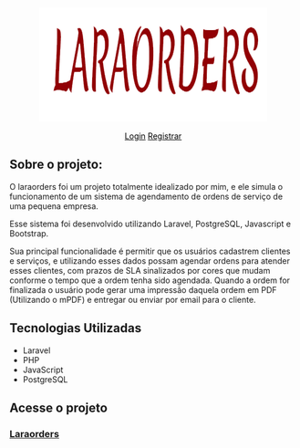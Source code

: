 <p align="center"><img src="https://raw.githubusercontent.com/IgorPC/laraorders/master/public/Laraorders.png" width="400"></p>

<p align="center">
<a style="color: black" href="https://laraorders.herokuapp.com/login">Login</a>
<a style="color: black" href="https://laraorders.herokuapp.com/register">Registrar</a>

## Sobre o projeto:

   <p>O laraorders foi um projeto totalmente idealizado por mim, e ele simula o funcionamento de um sistema de agendamento de ordens de serviço de uma pequena empresa.</p>

   <p>Esse sistema foi desenvolvido utilizando Laravel, PostgreSQL, Javascript e Bootstrap.</p>

   <p>Sua principal funcionalidade é permitir que os usuários cadastrem clientes e serviços, e utilizando esses dados possam agendar ordens para atender esses clientes, com prazos de SLA sinalizados por cores que mudam conforme o tempo que a ordem tenha sido agendada. Quando a ordem for finalizada o usuário pode gerar uma impressão daquela ordem em PDF (Utilizando o mPDF) e entregar ou enviar por email para o cliente.</p>

## Tecnologias Utilizadas

<ul>
    <li>Laravel</li>
    <li>PHP</li>
    <li>JavaScript</li>
    <li>PostgreSQL</li>
</ul>    

## Acesse o projeto

<h3><a href="https://laraorders.herokuapp.com/" target="_blank">Laraorders</a></h3>
